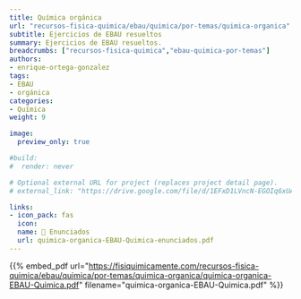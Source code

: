 ```yaml
---
title: Química orgánica
url: "recursos-fisica-quimica/ebau/quimica/por-temas/quimica-organica"
subtitle: Ejercicios de EBAU resueltos
summary: Ejercicios de EBAU resueltos.
breadcrumbs: ["recursos-fisica-quimica","ebau-quimica-por-temas"]
authors:
- enrique-ortega-gonzalez
tags:
- EBAU
- orgánica
categories:
- Química
weight: 9

image:
  preview_only: true

#build:
#  render: never

# Optional external URL for project (replaces project detail page).
# external_link: "https://drive.google.com/file/d/1EFxD1LVncN-EGOIq6xUAJaNjtWYf3gop/view"

links:
- icon_pack: fas
  icon:
  name: 📝 Enunciados
  url: quimica-organica-EBAU-Quimica-enunciados.pdf
---
```


{{% embed_pdf url="https://fisiquimicamente.com/recursos-fisica-quimica/ebau/quimica/por-temas/quimica-organica/quimica-organica-EBAU-Quimica.pdf" filename="quimica-organica-EBAU-Quimica.pdf" %}}